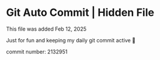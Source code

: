# Git Auto Commit | Hidden File

This file was added Feb 12, 2025

Just for fun and keeping my daily git commit active 🤪

commit number: 2132951
